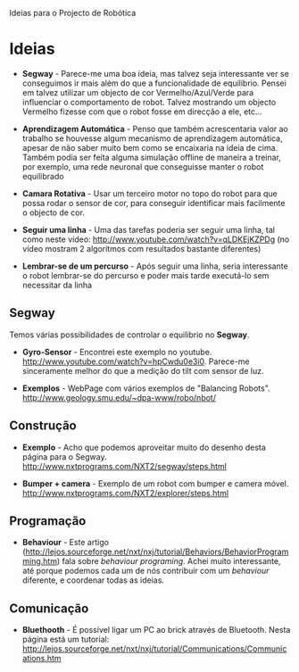 Ideias para o Projecto de Robótica

# Ideias #

  * **Segway** - Parece-me uma boa ideia, mas talvez seja interessante ver se conseguimos ir mais além do que a funcionalidade de equilibrio. Pensei em talvez utilizar um objecto de cor Vermelho/Azul/Verde para influenciar o comportamento de robot. Talvez mostrando um objecto Vermelho fizesse com que o robot fosse em direcção a ele, etc...

  * **Aprendizagem Automática** - Penso que também acrescentaria valor ao trabalho se houvesse algum mecanismo de aprendizagem automática, apesar de não saber muito bem como se encaixaria na ideia de cima. Também podia ser feita alguma simulação offline de maneira a treinar, por exemplo, uma rede neuronal que conseguisse manter o robot equilibrado

  * **Camara Rotativa** - Usar um terceiro motor no topo do robot para que possa rodar o sensor de cor, para conseguir identificar mais facilmente o objecto de cor.

  * **Seguir uma linha** - Uma das tarefas poderia ser seguir uma linha, tal como neste vídeo: http://www.youtube.com/watch?v=qLDKEjKZPDg (no vídeo mostram 2 algoritmos com resultados bastante diferentes)

  * **Lembrar-se de um percurso** - Após seguir uma linha, seria interessante o robot lembrar-se do percurso e poder mais tarde executá-lo sem necessitar da linha

## Segway ##

Temos várias possibilidades de controlar o equilibrio no **Segway**.
  * **Gyro-Sensor** - Encontrei este exemplo no youtube. http://www.youtube.com/watch?v=hpCwdu0e3i0. Parece-me sinceramente melhor do que a medição do tilt com sensor de luz.

  * **Exemplos** - WebPage com vários exemplos de "Balancing Robots". http://www.geology.smu.edu/~dpa-www/robo/nbot/

## Construção ##

  * **Exemplo** - Acho que podemos aproveitar muito do desenho desta página para o Segway. http://www.nxtprograms.com/NXT2/segway/steps.html

  * **Bumper + camera** - Exemplo de um robot com bumper e camera móvel. http://www.nxtprograms.com/NXT2/explorer/steps.html

## Programação ##

  * **Behaviour** - Este artigo (http://lejos.sourceforge.net/nxt/nxj/tutorial/Behaviors/BehaviorProgramming.htm) fala sobre _behaviour programing_. Achei muito interessante, até porque podemos cada um de nós contribuir com um _behaviour_ diferente, e coordenar todas as ideias.

## Comunicação ##

  * **Bluethooth** - É possível ligar um PC ao brick através de Bluetooth. Nesta página está um tutorial: http://lejos.sourceforge.net/nxt/nxj/tutorial/Communications/Communications.htm